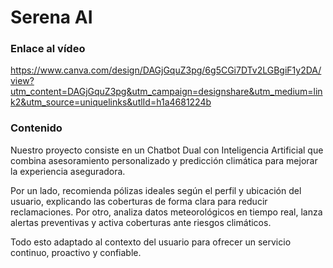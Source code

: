 # **Serena AI**

### Enlace al vídeo

https://www.canva.com/design/DAGjGquZ3pg/6g5CGi7DTv2LGBgiF1y2DA/view?utm_content=DAGjGquZ3pg&utm_campaign=designshare&utm_medium=link2&utm_source=uniquelinks&utlId=h1a4681224b

### Contenido

Nuestro proyecto consiste en un Chatbot Dual con Inteligencia Artificial que combina asesoramiento personalizado y predicción climática para mejorar la experiencia aseguradora.

Por un lado, recomienda pólizas ideales según el perfil y ubicación del usuario, explicando las coberturas de forma clara para reducir reclamaciones. Por otro, analiza datos meteorológicos en tiempo real, lanza alertas preventivas y activa coberturas ante riesgos climáticos.

Todo esto adaptado al contexto del usuario para ofrecer un servicio continuo, proactivo y confiable.

